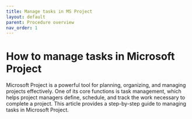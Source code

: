 ```yaml
---
title: Manage tasks in MS Project
layout: default
parent: Procedure overview
nav_order: 1
---
```




# How to manage tasks in Microsoft Project

Microsoft Project is a powerful tool for planning, organizing, and managing projects effectively. One of its core functions is task management, which helps project managers define, schedule, and track the work necessary to complete a project. This article provides a step-by-step guide to managing tasks in Microsoft Project.